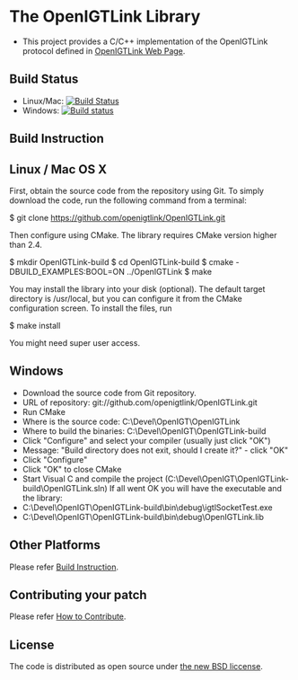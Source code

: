 The OpenIGTLink Library
=======================

* This project provides a C/C++ implementation of the OpenIGTLink protocol defined in [OpenIGTLink Web Page](http://openigtlink.org/). 

Build Status
------------

* Linux/Mac: [![Build Status](https://travis-ci.org/openigtlink/OpenIGTLink.svg?branch=master)](https://travis-ci.org/openigtlink/OpenIGTLink)
* Windows: [![Build status](https://ci.appveyor.com/api/projects/status/beo8cej2nxu55ex0?svg=true)](https://ci.appveyor.com/project/openigtlink/openigtlink)

Build Instruction
-----------------

## Linux / Mac OS X
First, obtain the source code from the repository using Git. To simply download the code, run the following command from a terminal:

$ git clone https://github.com/openigtlink/OpenIGTLink.git

Then configure using CMake. The library requires CMake version higher than 2.4.

$ mkdir OpenIGTLink-build
$ cd OpenIGTLink-build
$ cmake -DBUILD_EXAMPLES:BOOL=ON ../OpenIGTLink
$ make

You may install the library into your disk (optional). The default target directory is /usr/local, but you can configure it from the CMake configuration screen. To install the files, run

$ make install

You might need super user access.

## Windows
* Download the source code from Git repository.
* URL of repository: git://github.com/openigtlink/OpenIGTLink.git
* Run CMake
* Where is the source code: C:\Devel\OpenIGT\OpenIGTLink
* Where to build the binaries: C:\Devel\OpenIGT\OpenIGTLink-build
* Click "Configure" and select your compiler (usually just click "OK")
* Message: "Build directory does not exit, should I create it?" - click "OK"
* Click "Configure"
* Click "OK" to close CMake
* Start Visual C and compile the project (C:\Devel\OpenIGT\OpenIGTLink-build\OpenIGTLink.sln)
If all went OK you will have the executable and the library:
* C:\Devel\OpenIGT\OpenIGTLink-build\bin\debug\igtlSocketTest.exe
* C:\Devel\OpenIGT\OpenIGTLink-build\bin\debug\OpenIGTLink.lib

## Other Platforms

Please refer [Build Instruction](http://openigtlink.org/library/build.html).

## Contributing your patch

Please refer [How to Contribute](http://localhost:4000/library/contribute.html).

License
-------
The code is distributed as open source under [the new BSD liccense](http://www.opensource.org/licenses/bsd-license.php).


